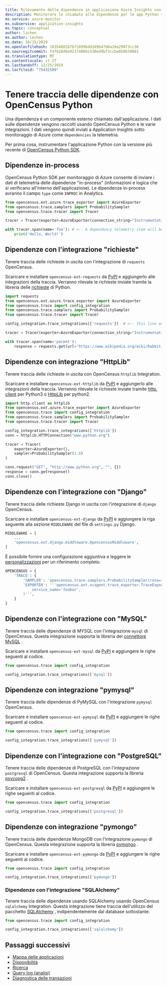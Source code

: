 ```yaml
---
title: Rilevamento delle dipendenze in applicazione Azure Insights con OpenCensus Python | Microsoft Docs
description: Monitorare le chiamate alle dipendenze per le app Python tramite OpenCensus Python.
ms.service: azure-monitor
ms.subservice: application-insights
ms.topic: conceptual
author: lzchen
ms.author: lechen
ms.date: 10/15/2019
ms.openlocfilehash: 18354881b7bf2899bdd109b47d6a10e29073cc36
ms.sourcegitcommit: f4f626d6e92174086c530ed9bf3ccbe058639081
ms.translationtype: MT
ms.contentlocale: it-IT
ms.lasthandoff: 12/25/2019
ms.locfileid: "75432509"
---
```

# <a name="track-dependencies-with-opencensus-python"></a>Tenere traccia delle dipendenze con OpenCensus Python

Una dipendenza è un componente esterno chiamato dall'applicazione. I dati sulle dipendenze vengono raccolti usando OpenCensus Python e le varie integrazioni. I dati vengono quindi inviati a Application Insights sotto monitoraggio di Azure come `dependencies` la telemetria.

Per prima cosa, instrumentare l'applicazione Python con la versione più recente di [OpenCensus Python SDK](../../azure-monitor/app/opencensus-python.md).

## <a name="in-process-dependencies"></a>Dipendenze in-process

OpenCensus Python SDK per monitoraggio di Azure consente di inviare i dati di telemetria delle dipendenze "in-process" (informazioni e logica che si verificano all'interno dell'applicazione). Le dipendenze in-process avranno il campo `type` come `INPROC` in Analytics.

```python
from opencensus.ext.azure.trace_exporter import AzureExporter
from opencensus.trace.samplers import ProbabilitySampler
from opencensus.trace.tracer import Tracer

tracer = Tracer(exporter=AzureExporter(connection_string="InstrumentationKey=<your-ikey-here>"), sampler=ProbabilitySampler(1.0))

with tracer.span(name='foo'): # <-- A dependency telemetry item will be sent for this span "foo"
    print('Hello, World!')
```

## <a name="dependencies-with-requests-integration"></a>Dipendenze con l'integrazione "richieste"

Tenere traccia delle richieste in uscita con l'integrazione di `requests` OpenCensus.

Scaricare e installare `opencensus-ext-requests` da [PyPI](https://pypi.org/project/opencensus-ext-requests/) e aggiungerlo alle integrazioni della traccia. Verranno rilevate le richieste inviate tramite la libreria delle [richieste](https://pypi.org/project/requests/) di Python.

```python
import requests
from opencensus.ext.azure.trace_exporter import AzureExporter
from opencensus.trace import config_integration
from opencensus.trace.samplers import ProbabilitySampler
from opencensus.trace.tracer import Tracer

config_integration.trace_integrations(['requests'])  # <-- this line enables the requests integration

tracer = Tracer(exporter=AzureExporter(connection_string="InstrumentationKey=<your-ikey-here>"), sampler=ProbabilitySampler(1.0))

with tracer.span(name='parent'):
    response = requests.get(url='https://www.wikipedia.org/wiki/Rabbit') # <-- this request will be tracked
```

## <a name="dependencies-with-httplib-integration"></a>Dipendenze con integrazione "HttpLib"

Tenere traccia delle richieste in uscita con OpenCensus `httplib` Integration.

Scaricare e installare `opencensus-ext-httplib` da [PyPI](https://pypi.org/project/opencensus-ext-httplib/) e aggiungerlo alle integrazioni della traccia. Verranno rilevate le richieste inviate tramite [http. client](https://docs.python.org/3.7/library/http.client.html) per Python3 o [HttpLib](https://docs.python.org/2/library/httplib.html) per python2.

```python
import http.client as httplib
from opencensus.ext.azure.trace_exporter import AzureExporter
from opencensus.trace import config_integration
from opencensus.trace.samplers import ProbabilitySampler
from opencensus.trace.tracer import Tracer

config_integration.trace_integrations(['httplib'])
conn = httplib.HTTPConnection("www.python.org")

tracer = Tracer(
    exporter=AzureExporter(),
    sampler=ProbabilitySampler(1.0)
)

conn.request("GET", "http://www.python.org", "", {})
response = conn.getresponse()
conn.close()
```

## <a name="dependencies-with-django-integration"></a>Dipendenze con l'integrazione con "Django"

Tenere traccia delle richieste Django in uscita con l'integrazione di `django` OpenCensus.

Scaricare e installare `opencensus-ext-django` da [PyPI](https://pypi.org/project/opencensus-ext-django/) e aggiungere la riga seguente alla sezione `MIDDLEWARE` del file di `settings.py` Django.

```python
MIDDLEWARE = [
    ...
    'opencensus.ext.django.middleware.OpencensusMiddleware',
]
```

È possibile fornire una configurazione aggiuntiva e leggere le [personalizzazioni](https://github.com/census-instrumentation/opencensus-python#customization) per un riferimento completo.

```python
OPENCENSUS = {
    'TRACE': {
        'SAMPLER': 'opencensus.trace.samplers.ProbabilitySampler(rate=1)',
        'EXPORTER': '''opencensus.ext.ocagent.trace_exporter.TraceExporter(
            service_name='foobar',
        )''',
    }
}
```

## <a name="dependencies-with-mysql-integration"></a>Dipendenze con l'integrazione con "MySQL"

Tenere traccia delle dipendenze di MYSQL con l'integrazione `mysql` di OpenCensus. Questa integrazione supporta la libreria del [connettore MySQL](https://pypi.org/project/mysql-connector-python/) .

Scaricare e installare `opencensus-ext-mysql` da [PyPI](https://pypi.org/project/opencensus-ext-mysql/) e aggiungere le righe seguenti al codice.

```python
from opencensus.trace import config_integration

config_integration.trace_integrations(['mysql'])
```

## <a name="dependencies-with-pymysql-integration"></a>Dipendenze con integrazione "pymysql"

Tenere traccia delle dipendenze di PyMySQL con l'integrazione `pymysql` OpenCensus.

Scaricare e installare `opencensus-ext-pymysql` da [PyPI](https://pypi.org/project/opencensus-ext-pymysql/) e aggiungere le righe seguenti al codice.

```python
from opencensus.trace import config_integration

config_integration.trace_integrations(['pymysql'])
```

## <a name="dependencies-with-postgresql-integration"></a>Dipendenze con l'integrazione con "PostgreSQL"

Tenere traccia delle dipendenze di PostgreSQL con l'integrazione `postgresql` di OpenCensus. Questa integrazione supporta la libreria [psycopg2](https://pypi.org/project/psycopg2/) .

Scaricare e installare `opencensus-ext-postgresql` da [PyPI](https://pypi.org/project/opencensus-ext-postgresql/) e aggiungere le righe seguenti al codice.

```python
from opencensus.trace import config_integration

config_integration.trace_integrations(['postgresql'])
```

## <a name="dependencies-with-pymongo-integration"></a>Dipendenze con integrazione "pymongo"

Tenere traccia delle dipendenze MongoDB con l'integrazione `pymongo` di OpenCensus. Questa integrazione supporta la libreria [pymongo](https://pypi.org/project/pymongo/) .

Scaricare e installare `opencensus-ext-pymongo` da [PyPI](https://pypi.org/project/opencensus-ext-pymongo/) e aggiungere le righe seguenti al codice.

```python
from opencensus.trace import config_integration

config_integration.trace_integrations(['pymongo'])
```

### <a name="dependencies-with-sqlalchemy-integration"></a>Dipendenze con l'integrazione "SQLAlchemy"

Tenere traccia delle dipendenze usando SQLAlchemy usando OpenCensus `sqlalchemy` Integration. Questa integrazione tiene traccia dell'utilizzo del pacchetto [SQLAlchemy](https://pypi.org/project/SQLAlchemy/) , indipendentemente dal database sottostante.

```python
from opencensus.trace import config_integration

config_integration.trace_integrations(['sqlalchemy'])
```

## <a name="next-steps"></a>Passaggi successivi

* [Mappa delle applicazioni](../../azure-monitor/app/app-map.md)
* [Disponibilità](../../azure-monitor/app/monitor-web-app-availability.md)
* [Ricerca](../../azure-monitor/app/diagnostic-search.md)
* [Query log (analisi)](../../azure-monitor/log-query/log-query-overview.md)
* [Diagnostica delle transazioni](../../azure-monitor/app/transaction-diagnostics.md)
